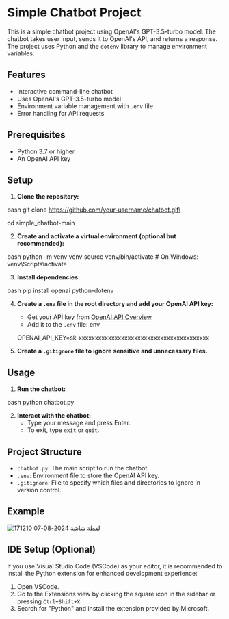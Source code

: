 # Simple Chatbot Project

This is a simple chatbot project using OpenAI's GPT-3.5-turbo model. The chatbot takes user input, sends it to OpenAI's API, and returns a response. The project uses Python and the `dotenv` library to manage environment variables.

## Features
- Interactive command-line chatbot
- Uses OpenAI's GPT-3.5-turbo model
- Environment variable management with `.env` file
- Error handling for API requests

## Prerequisites
- Python 3.7 or higher
- An OpenAI API key

## Setup

1. **Clone the repository:**
   
bash
   git clone https://github.com/your-username/chatbot.git\
   
   cd simple_chatbot-main
  

2. **Create and activate a virtual environment (optional but recommended):**
   
bash
   python -m venv venv
   source venv/bin/activate   # On Windows: venv\Scripts\activate
  

3. **Install dependencies:**
   
bash
   pip install openai python-dotenv
  

4. **Create a `.env` file in the root directory and add your OpenAI API key:**
   - Get your API key from [OpenAI API Overview](https://platform.openai.com/docs/overview)
   - Add it to the `.env` file:
env

   OPENAI_API_KEY=sk-xxxxxxxxxxxxxxxxxxxxxxxxxxxxxxxxxxxxxxxx
  

5. **Create a `.gitignore` file to ignore sensitive and unnecessary files.**


   
## Usage

1. **Run the chatbot:**
   
bash
   python chatbot.py
  

2. **Interact with the chatbot:**
   - Type your message and press Enter.
   - To exit, type `exit` or `quit`.

## Project Structure
- `chatbot.py`: The main script to run the chatbot.
- `.env`: Environment file to store the OpenAI API key.
- `.gitignore`: File to specify which files and directories to ignore in version control.

## Example
![لقطة شاشة 2024-08-07 171210](https://github.com/user-attachments/assets/ec17ce34-59fd-4a13-864a-188d6f029979)



## IDE Setup (Optional)

If you use Visual Studio Code (VSCode) as your editor, it is recommended to install the Python extension for enhanced development experience:

1. Open VSCode.
2. Go to the Extensions view by clicking the square icon in the sidebar or pressing `Ctrl+Shift+X`.
3. Search for "Python" and install the extension provided by Microsoft.
